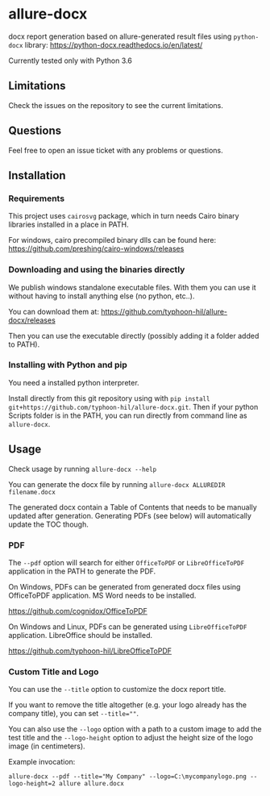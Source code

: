 # allure-docx
docx report generation based on allure-generated result files using `python-docx` library:
https://python-docx.readthedocs.io/en/latest/

Currently tested only with Python 3.6

## Limitations
Check the issues on the repository to see the current limitations.

## Questions

Feel free to open an issue ticket with any problems or questions.

## Installation

### Requirements
This project uses `cairosvg` package, which in turn needs Cairo binary libraries installed in a place in PATH.

For windows, cairo precompiled binary dlls can be found here:
https://github.com/preshing/cairo-windows/releases

### Downloading and using the binaries directly
We publish windows standalone executable files. With them you can use it without having to install anything else (no python, etc..).

You can download them at: https://github.com/typhoon-hil/allure-docx/releases

Then you can use the executable directly (possibly adding it a folder added to PATH).

### Installing with Python and pip
You need a installed python interpreter.

Install directly from this git repository using with `pip install git+https://github.com/typhoon-hil/allure-docx.git`. Then if your python Scripts folder is in the PATH, you can run directly from command line as `allure-docx`.

## Usage
Check usage by running `allure-docx --help`

You can generate the docx file by running `allure-docx ALLUREDIR filename.docx`

The generated docx contain a Table of Contents that needs to be manually updated after generation. Generating PDFs (see below) will automatically update the TOC though.

### PDF
The `--pdf` option will search for either `OfficeToPDF` or `LibreOfficeToPDF` application in the PATH to generate the PDF.

On Windows, PDFs can be generated from generated docx files using OfficeToPDF application. MS Word needs to be installed.

https://github.com/cognidox/OfficeToPDF

On Windows and Linux, PDFs can be generated using `LibreOfficeToPDF` application. LibreOffice should be installed.

https://github.com/typhoon-hil/LibreOfficeToPDF

### Custom Title and Logo
You can use the `--title` option to customize the docx report title.
 
If you want to remove the title altogether (e.g. your logo already has the company title), you can set `--title=""`.

You can also use the `--logo` option with a path to a custom image to add the test title and the `--logo-height` option to adjust the height size of the logo image (in centimeters).

Example invocation:

`allure-docx --pdf --title="My Company" --logo=C:\mycompanylogo.png --logo-height=2 allure allure.docx`





